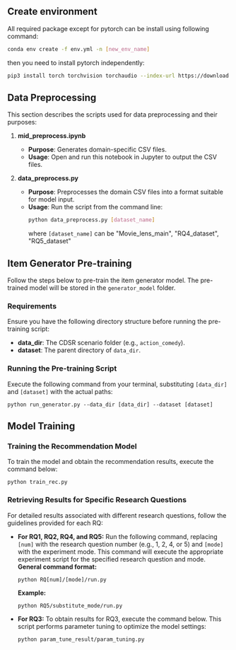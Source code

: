 ## Create environment
All required package except for pytorch can be install using following command:
```bash
conda env create -f env.yml -n [new_env_name]
```
then you need to install pytorch independently:
```bash
pip3 install torch torchvision torchaudio --index-url https://download.pytorch.org/whl/cu118
```
## Data Preprocessing

This section describes the scripts used for data preprocessing and their purposes:

1. **mid_preprocess.ipynb**
   - **Purpose**: Generates domain-specific CSV files.
   - **Usage**: Open and run this notebook in Jupyter to output the CSV files.

2. **data_preprocess.py**
   - **Purpose**: Preprocesses the domain CSV files into a format suitable for model input.
   - **Usage**: Run the script from the command line:
     ```bash
     python data_preprocess.py [dataset_name]
     ```
        where `[dataset_name]` can be "Movie_lens_main", "RQ4_dataset", "RQ5_dataset"
## Item Generator Pre-training

Follow the steps below to pre-train the item generator model. The pre-trained model will be stored in the `generator_model` folder.

### Requirements
Ensure you have the following directory structure before running the pre-training script:
- **data_dir**: The CDSR scenario folder (e.g., `action_comedy`).
- **dataset**: The parent directory of `data_dir`.

### Running the Pre-training Script

Execute the following command from your terminal, substituting `[data_dir]` and `[dataset]` with the actual paths:

```
python run_generator.py --data_dir [data_dir] --dataset [dataset]
```


## Model Training


### Training the Recommendation Model

To train the model and obtain the recommendation results, execute the command below:

```
python train_rec.py
```
### Retrieving Results for Specific Research Questions

For detailed results associated with different research questions, follow the guidelines provided for each RQ:
* **For RQ1, RQ2, RQ4, and RQ5:**
Run the following command, replacing `[num]` with the research question number (e.g., 1, 2, 4, or 5) and `[mode]` with the experiment mode. This command will execute the appropriate experiment script for the specified research question and mode.
 **General command format:**
    ```
    python RQ[num]/[mode]/run.py
    ```
    **Example:**
    ```
    python RQ5/substitute_mode/run.py
    ```
   
* **For RQ3:**
 To obtain results for RQ3, execute the command below. This script performs parameter tuning to optimize the model settings:
    ```
    python param_tune_result/param_tuning.py
    ```

